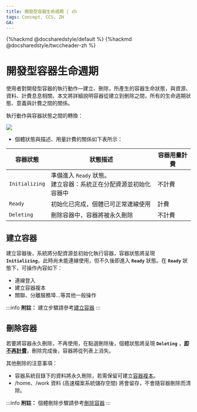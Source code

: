 ```yaml
---
title: 開發型容器生命週期 | zh
tags: Concept, CCS, ZH
GA:
---
```



{%hackmd @docsharedstyle/default %}
{%hackmd @docsharedstyle/twccheader-zh %}


# 開發型容器生命週期

使用者對開發型容器的執行動作—建立、刪除，所產生的容器生命狀態，與資源、資料、計費息息相關，本文將詳細說明容器從建立到刪除之間，所有的生命週期狀態、意義與計費之間的關係。

執行動作與容器狀態之間的轉換：

![](https://cos.twcc.ai/SYS-MANUAL/uploads/upload_3ad549e6ae909c6ce1fb9ab949cd51ee.png)


- 個體狀態與描述、用量計費的關係如下表所示：

| 容器狀態 | 狀態描述 |容器用量計費 | 
| -------- | -------- | -------- |
| `Initializing`     |準備進入 `Ready` 狀態。<br> 建立容器：系統正在分配資源並初始化容器中<br>| 不計費     | 
| `Ready`     | 初始化已完成，個體已可正常連線使用|計費     | 
| `Deleting`     | 刪除容器中，容器將被永久刪除|不計費    | 


## 建立容器

建立容器後，系統將分配資源並初始化執行容器，容器狀態將呈現 **`Initializing`**，此時尚未能連線使用，但不久後即進入 **`Ready`** 狀態。在 **`Ready`** 狀態下，可操作內容如下：

- <i class="fa fa-check" aria-hidden="true"></i> 連線登入
- <i class="fa fa-check" aria-hidden="true"></i> 建立容器複本
- <i class="fa fa-check" aria-hidden="true"></i> 關聯、分離服務埠...等其他一般操作

:::info
<i class="fa fa-paperclip fa-20" aria-hidden="true"></i> **附註：** 建立步驟請參考[<ins>建立容器</ins>](https://man.twcc.ai/@twccdocs/guide-ccs-create-zh)
:::


## 刪除容器

若要將容器永久刪除，不再使用，在點選刪除後，個體狀態將呈現 **`Deleting`** ，<ins>**即不再計費**</ins>，刪除完成後，容器將從列表上消失。

其他刪除的注意事項：
- 容器系統目錄下的資料將永久刪除，若需保留可建立[容器複本](https://man.twcc.ai/@twccdocs/guide-ccs-duplicate-zh)。
- /home、/work 資料 (高速檔案系統儲存空間) 將會留存，不會隨容器刪除而清除。

:::info
<i class="fa fa-paperclip fa-20" aria-hidden="true"></i> **附註：**  個體刪除步驟請參考[<ins>刪除容器</ins>](https://man.twcc.ai/@twccdocs/guide-ccs-manage-zh#%E5%88%AA%E9%99%A4%E5%AE%B9%E5%99%A8)
:::
